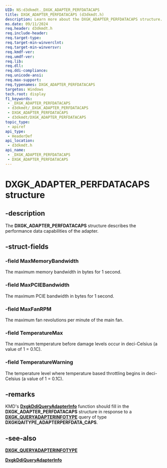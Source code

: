 ```yaml
---
UID: NS:d3dkmdt._DXGK_ADAPTER_PERFDATACAPS
title: DXGK_ADAPTER_PERFDATACAPS (d3dkmdt.h)
description: Learn more about the DXGK_ADAPTER_PERFDATACAPS structure.
ms.date: 09/11/2024
req.header: d3dkmdt.h
req.include-header: 
req.target-type: 
req.target-min-winverclnt: 
req.target-min-winversvr: 
req.kmdf-ver: 
req.umdf-ver: 
req.lib: 
req.dll: 
req.ddi-compliance: 
req.unicode-ansi: 
req.max-support: 
req.typenames: DXGK_ADAPTER_PERFDATACAPS
targetos: Windows
tech.root: display
f1_keywords:
 - _DXGK_ADAPTER_PERFDATACAPS
 - d3dkmdt/_DXGK_ADAPTER_PERFDATACAPS
 - DXGK_ADAPTER_PERFDATACAPS
 - d3dkmdt/DXGK_ADAPTER_PERFDATACAPS
topic_type:
 - apiref
api_type:
 - HeaderDef
api_location:
 - d3dkmdt.h
api_name:
 - _DXGK_ADAPTER_PERFDATACAPS
 - DXGK_ADAPTER_PERFDATACAPS
---
```


# DXGK_ADAPTER_PERFDATACAPS structure

## -description

The **DXGK_ADAPTER_PERFDATACAPS** structure describes the performance data capabilities of the adapter.

## -struct-fields

### -field MaxMemoryBandwidth

The maximum memory bandwidth in bytes for 1 second.

### -field MaxPCIEBandwidth

The maximum PCIE bandwidth in bytes for 1 second.

### -field MaxFanRPM

The maximum fan revolutions per minute of the main fan.

### -field TemperatureMax

The maximum temperature before damage levels occur in deci-Celsius (a value of 1 = 0.1C).

### -field TemperatureWarning

The temperature level where temperature based throttling begins in deci-Celsius (a value of 1 = 0.1C).

## -remarks

KMD's [**DxgkDdiQueryAdapterInfo**](../d3dkmddi/nc-d3dkmddi-dxgkddi_queryadapterinfo.md) function should fill in the **DXGK_ADAPTER_PERFDATACAPS** structure in response to a [**DXGK_QUERYADAPTERINFOTYPE**](../d3dkmddi/ne-d3dkmddi-_dxgk_queryadapterinfotype.md) query of type **DXGKQAITYPE_ADAPTERPERFDATA_CAPS**.

## -see-also

[**DXGK_QUERYADAPTERINFOTYPE**](../d3dkmddi/ne-d3dkmddi-_dxgk_queryadapterinfotype.md)

[**DxgkDdiQueryAdapterInfo**](../d3dkmddi/nc-d3dkmddi-dxgkddi_queryadapterinfo.md)
